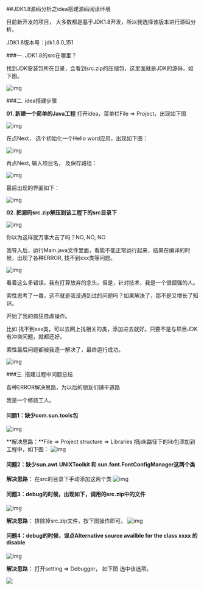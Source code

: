 ##JDK1.8源码分析之idea搭建源码阅读环境

目前新开发的项目， 大多数都是基于JDK1.8开发，所以我选择该版本进行源码分析。

JDK1.8版本号：jdk1.8.0_151

###一. JDK1.8的src在哪里？

找到JDK安装包所在目录，会看到src.zip的压缩包，这里面就是JDK的源码，如下图。

![img](images/20201204001.png)

###二. idea搭建步骤

**01. 新建一个简单的Java工程** 打开idea，菜单栏File => Project，出现如下图

![img](images/20201204002.png)

在点Next， 选个初始化一个Hello word应用，出现如下图：

![img](images/20201204003.png)

再点Next, 输入项目名， 及保存路径：

![img](images/20201204004.png)

最后出现的界面如下：

![img](images/20201204005.png)

**02. 把源码src.zip解压到该工程下的src目录下**

![img](images/20201204006.png)

你以为这样就万事大吉了吗？NO, NO, NO

我导入后，运行Main.java文件里面，看能不能正常运行起来，结果在编译的时候，出现了各种ERROR, 找不到xxx类等问题。

![img](images/20201204007.png)

看着这么多错误，我有打算放弃的念头。但是，针对技术，我是一个很倔强的人。

索性思考了一番，这不就是我没遇到过的问题吗？如果解决了，那不是又增长了知识。

开始了我的疯狂自虐操作。

比如 找不到xxx类，可以去网上找相关的类，添加进去就好。只要不是与项目JDK有冲突问题，就都还好。

索性最后问题都被我逐一解决了，最终运行成功。

![img](images/20201204008.png)

###三. 搭建过程中问题总结

各种ERROR解决思路，为以后的朋友们铺平道路

我是一个修路工人。

#### 问题1：缺少com.sun.tools包

![img](images/20201204009.png)

**解决思路：**File => Project structure => Libraries 把jdk路径下的lib包添加到工程中，如下图： ![img](images/20201204010.png)

#### 问题2：缺少sun.awt.UNIXToolkit 和 sun.font.FontConfigManager这两个类

**解决思路：** 在src的目录下手动添加这两个类 ![img](images/20201204011.png)

#### 问题3：debug的时候，出现如下，调用的src.zip中的文件

![img](images/20201204012.png)

**解决思路：** 排除掉src.zip文件，按下图操作即可。 ![img](images/20201204013.png)

#### 问题4：debug的时候，误点Alternative source availble for the class xxxx 的disable

![img](images/20201204014.png)

**解决思路：** 打开setting => Debugger， 如下图 选中该选项。

![](images/20201204015.png)